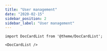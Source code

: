 ```yaml
---
title: "User management"
date: "2020-02-15"
sidebar_position: 2
sidebar_label: "User management"
---
```


```mdx-code-block
import DocCardList from '@theme/DocCardList';

<DocCardList />
```
